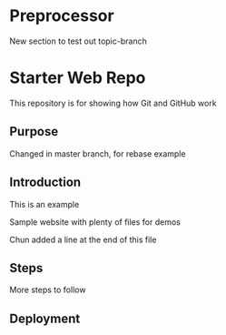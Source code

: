 # Preprocessor

New section to test out topic-branch

# Starter Web Repo

This repository is for showing how Git and GitHub work

## Purpose

Changed in master branch, for rebase example

## Introduction

This is an example

Sample website with plenty of files for demos

Chun added a line at the end of this file

## Steps

More steps to follow

## Deployment

